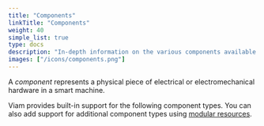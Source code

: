 ```yaml
---
title: "Components"
linkTitle: "Components"
weight: 40
simple_list: true
type: docs
description: "In-depth information on the various components available within the Viam system."
images: ["/icons/components.png"]
---
```


A _component_ represents a physical piece of electrical or electromechanical hardware in a smart machine.

Viam provides built-in support for the following component types.
You can also add support for additional component types using [modular resources](/modular-resources/).

